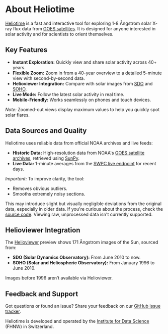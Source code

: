 # About Heliotime

[Heliotime](https://heliotime.org/) is a fast and interactive tool for exploring 1-8 Ångstrom solar X-ray flux data from [GOES satellites](https://www.swpc.noaa.gov/products/goes-x-ray-flux). It is designed for anyone interested in solar activity and for scientists to orient themselves.

## Key Features

- **Instant Exploration:** Quickly view and share solar activity across 40+ years.
- **Flexible Zoom:** Zoom in from a 40-year overview to a detailed 5-minute view with
  second-by-second data.
- **Helioviewer Integration:** Compare with solar images from [SDO](https://sdo.gsfc.nasa.gov/) and
  [SOHO](https://soho.nascom.nasa.gov/).
- **Live Mode:** Follow the latest solar activity in real time.
- **Mobile-Friendly:** Works seamlessly on phones and touch devices.

*Note:* Zoomed-out views display maximum values to help you quickly spot solar flares.

## Data Sources and Quality

Heliotime uses reliable data from official NOAA archives and live feeds:

- **Historic Data:** High-resolution data from NOAA's
  [GOES satellite archives](https://www.ngdc.noaa.gov/stp/satellite/goes-r.html), retrieved using
  [SunPy](https://docs.sunpy.org/en/stable/).
- **Live Data:** 1-minute averages from the
  [SWPC live endpoint](https://www.swpc.noaa.gov/products/goes-x-ray-flux) for recent days.

*Important:* To improve clarity, the tool:

- Removes obvious outliers.
- Smooths extremely noisy sections.

This may introduce slight but visually negligible deviations from the original data, especially in older data. If you're
curious about the process, check the
[source code](https://github.com/i4Ds/heliotime-v2/blob/main/server/importer/_clean.py). Viewing
raw, unprocessed data isn't currently supported.

## Helioviewer Integration

The [Helioviewer](https://helioviewer.org/) preview shows 171 Ångstrom images of the Sun, sourced from:

- **SDO (Solar Dynamics Observatory):** From June 2010 to now.
- **SOHO (Solar and Heliospheric Observatory):** From January 1996 to June 2010.

Images before 1996 aren’t available via Helioviewer.

## Feedback and Support

Got questions or found an issue? Share your feedback on our
[GitHub issue tracker](https://github.com/i4Ds/heliotime-v2/issues).

Heliotime is developed and operated by the
[Institute for Data Science](https://www.fhnw.ch/en/about-fhnw/schools/school-of-engineering/institutes/institute-for-data-science/astroinformatics-and-space-sciences)
(FHNW) in Switzerland.

